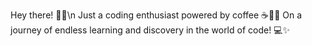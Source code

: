 
Hey there! 🙋‍♀️\n
Just a coding enthusiast powered by coffee ☕️👩‍💻
On a journey of endless learning and discovery in the world of code! 💻✨


